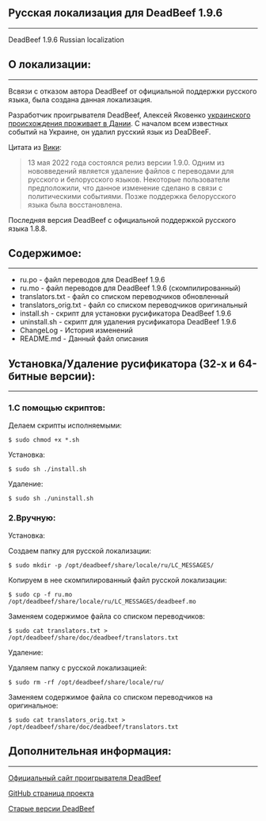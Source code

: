 ## Русская локализация для DeadBeef 1.9.6
-----------------------------------------
DeadBeef 1.9.6 Russian localization

## О локализации:
-----------------

Всвязи с отказом автора DeadBeef от официальной поддержки русского языка, была создана данная локализация.

Разработчик проигрывателя DeadBeef, Алексей Яковенко [украинского происхождения проживает в Дании](https://drakulavich.blogspot.com/2011/03/deadbeef.html). 
С началом всем известных событий на Украине, он удалил русский язык из DeaDBeeF.

Цитата из [Вики](https://ru.wikipedia.org/wiki/DeaDBeeF):

> 13 мая 2022 года состоялся релиз версии 1.9.0. Одним из нововведений является удаление файлов с переводами для русского и белорусского языков. Некоторые пользователи предположили, что данное изменение сделано в связи с политическими событиями. Позже поддержка белорусского языка была восстановлена. 

Последняя версия DeadBeef с официальной поддержкой русского языка 1.8.8.

## Содержимое:
--------------

* ru.po - файл переводов для DeadBeef 1.9.6
* ru.mo - файл переводов для DeadBeef 1.9.6 (скомпилированный)
* translators.txt - файл со списком переводчиков обновленный
* translators_orig.txt - файл со списком переводчиков оригинальный
* install.sh - скрипт для установки русификатора DeadBeef 1.9.6
* uninstall.sh - скрипт для удаления русификатора DeadBeef 1.9.6
* ChangeLog - История изменений
* README.md - Данный файл описания

## Установка/Удаление русификатора (32-х и 64-битные версии):
-------------------------------------------------------------

### 1.С помощью скриптов:

Делаем скрипты исполняемыми:
```
$ sudo chmod +x *.sh
```

Установка:
```
$ sudo sh ./install.sh
```

Удаление:
```
$ sudo sh ./uninstall.sh
```

### 2.Вручную:

Установка:

Создаем папку для русской локализации:
```
$ sudo mkdir -p /opt/deadbeef/share/locale/ru/LC_MESSAGES/
```

Копируем в нее скомпилированный файл русской локализации:
```
$ sudo cp -f ru.mo /opt/deadbeef/share/locale/ru/LC_MESSAGES/deadbeef.mo
```

Заменяем содержимое файла со списком переводчиков:
```
$ sudo cat translators.txt > /opt/deadbeef/share/doc/deadbeef/translators.txt
```

Удаление:

Удаляем папку с русской локализацией:
```
$ sudo rm -rf /opt/deadbeef/share/locale/ru/
```

Заменяем содержимое файла со списком переводчиков на оригинальное:
```
$ sudo cat translators_orig.txt > /opt/deadbeef/share/doc/deadbeef/translators.txt
```

## Дополнительная информация:
-----------------------------

[Официальный сайт проигрывателя DeadBeef](https://deadbeef.sourceforge.io/)

[GitHub страница проекта](https://github.com/DeaDBeeF-Player/deadbeef)

[Старые версии DeadBeef](https://sourceforge.net/projects/deadbeef/files/)


